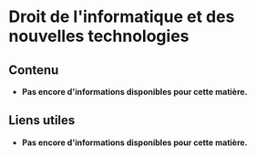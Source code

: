 # Droit de l'informatique et des nouvelles technologies

## Contenu
- **Pas encore d'informations disponibles pour cette matière.**

## Liens utiles
- **Pas encore d'informations disponibles pour cette matière.**
